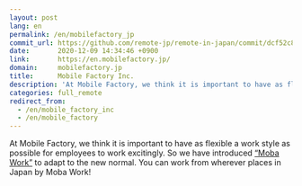 ```yaml
---
layout: post
lang: en
permalink: /en/mobilefactory_jp
commit_url: https://github.com/remote-jp/remote-in-japan/commit/dcf52c8e50637942d39455750a8078a74afb3e1e
date:       2020-12-09 14:34:46 +0900
link:       https://en.mobilefactory.jp/
domain:     mobilefactory.jp
title:      Mobile Factory Inc.
description: 'At Mobile Factory, we think it is important to have as flexible a work style as possible for employees to work excitingly. So we have introduced “Moba Work” to adapt to the new normal. You can work from wherever places in Japan by Moba Work!'
categories: full_remote
redirect_from:
  - /en/mobile_factory_inc
  - /en/mobile_factory
---
```


<p>At Mobile Factory, we think it is important to have as flexible a work style as possible for employees to work excitingly. So we have introduced <a href="https://recruit.mobilefactory.jp/work-style/">“Moba Work”</a> to adapt to the new normal. You can work from wherever places in Japan by Moba Work!</p>
